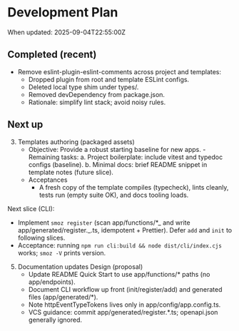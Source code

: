 # Development Plan

When updated: 2025-09-04T22:55:00Z

## Completed (recent)

- Remove eslint-plugin-eslint-comments across project and templates:
  - Dropped plugin from root and template ESLint configs.
  - Deleted local type shim under types/.
  - Removed devDependency from package.json.
  - Rationale: simplify lint stack; avoid noisy rules.

## Next up

3. Templates authoring (packaged assets)
   - Objective: Provide a robust starting baseline for new apps.   - Remaining tasks:
     a. Project boilerplate: include vitest and typedoc configs (baseline).
     b. Minimal docs: brief README snippet in template notes (future slice).
   - Acceptances
     - A fresh copy of the template compiles (typecheck), lints cleanly,
       tests run (empty suite OK), and docs tooling loads.

Next slice (CLI):

- Implement `smoz register` (scan app/functions/\*_ and write
  app/generated/register._.ts, idempotent + Prettier). Defer `add` and `init`
  to following slices.
- Acceptance: running `npm run cli:build && node dist/cli/index.cjs` works;
  `smoz -V` prints version.

5. Documentation updates
   Design (proposal)
   - Update README Quick Start to use app/functions/\* paths (no app/endpoints).
   - Document CLI workflow up front (init/register/add) and generated files
     (app/generated/\*).
   - Note httpEventTypeTokens lives only in app/config/app.config.ts.
   - VCS guidance: commit app/generated/register.\*.ts; openapi.json generally
     ignored.
